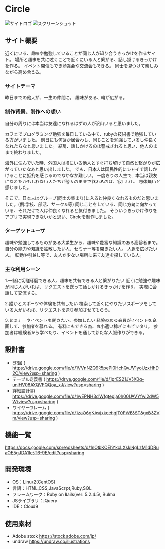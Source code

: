 # Circle
![サイトロゴ](https://github.com/oshinkoshinko/Circle/tree/main/app/assets/images/Circle_logo.png)
![スクリーンショット](https://github.com/oshinkoshinko/Circle/tree/main/app/assets/images/readme_image.png)

## サイト概要
近くにいる、趣味や勉強していることが同じ人が知り合うきっかけを作るサイト。
場所と趣味を共に呟くことで近くにいる人と繋がる、話し掛けるきっかけを作る。
イベント開催もでき勉強会や交流会もできる。
同士を見つけて楽しみながら高め合える。

### サイトテーマ
昨日までの他人が、一生の仲間に。
趣味がある、輪が広がる。

### 制作背景、制作への想い
自分の周りには本当は友達になれるはずの人が沢山いると思いました。

カフェでプログラミング勉強を毎日している中で、rubyの技術書で勉強している方がいました。
別日にも何回か居合わし、同じことを勉強しているし仲良くなれたらなと思いました。
結局、話しかけるのは警戒されると思い、他人のままで終わりました。

海外に住んでいた時、外国人は横にいる他人とすぐ打ち解けて自然と繋がりが広がっていたなあと思い出しました。
でも、日本人は国民性的にシャイで話しかけることに抵抗を感じるのでなかなか難しい。
一度きりの人生で、本当は親友になれたかもしれない人たちが他人のままで終わるのは、寂しいし、勿体無いと感じました。

そこで、日本人はグループ(同士の集まり)に入ると仲良くなれるものだと思いました。(例:学校、部活、サークル等)
同じことをしている、同じ方向に向かっている、それだけで人は仲良くなれると気付きました。
そういうきっかけ作りをアプリで実現できないかと思い、Circleを制作しました。

### ターゲットユーザ
趣味や勉強してるものがある大学生から、趣味や豊富な知識のある高齢者まで。
自分の能力や知識を拡散したい人、セミナー等を開きたい人。
人脈を広げたい人。
転勤や引越し等で、友人が少ない場所に来て友達を探している人。

### 主な利用シーン
1.一緒に切磋琢磨できる人、趣味を共有できる人と繋がりたい
  近くに勉強や趣味が同じ人がいれば、リクエストを送って話しかけるきっかけを作り、
  実際に会話して交流する。

2.誰かとスポーツや体験を共有したい
  検索して近くにやりたいスポーツをしている人がいれば、リクエストを送り参加させてもらう。

3.セミナーやイベントを開きたい、参加したい
  経験のある会員がイベントを企画して、参加者を募れる。
  有料にもできる為、お小遣い稼ぎにもピッタリ。
  参加者は経験者から学べたり、イベントを通して新たな人脈作りができる。

## 設計書
- ER図 ( https://drive.google.com/file/d/1VVnNZQ9R5pePl0HchQv_W1yoUzxHhD2C/view?usp=sharing )
- テーブル定義書 ( https://drive.google.com/file/d/1prES21JV5X0q-unlHV08AXQVFQQoa_xJ/view?usp=sharing )
- 詳細設計書( https://drive.google.com/file/d/1wEPNH3dlWfgtepja0h00UAVYfwi2dW5W/view?usp=sharing )
- ワイヤーフレーム ( https://drive.google.com/file/d/1zaO6gKAwjxkeehgjT0PWE3ST8gxB3ZVm/view?usp=sharing )

## 機能一覧
https://docs.google.com/spreadsheets/d/1nOtbKOEhYkcLXsklNgLzM1dDRuaOE5gJDA1Ie5T6-9E/edit?usp=sharing


## 開発環境
- OS：Linux2(CentOS)
- 言語：HTML,CSS,JavaScript,Ruby,SQL
- フレームワーク：Ruby on Rails(ver: 5.2.4.5), Bulma
- JSライブラリ：jQuery
- IDE：Cloud9

## 使用素材
- Adobe stock
https://stock.adobe.com/jp/
- undraw
https://undraw.co/illustrations
